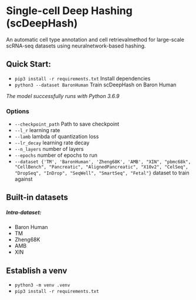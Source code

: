 # Single-cell Deep Hashing (scDeepHash)
An automatic cell type annotation and cell retrievalmethod for large-scale scRNA-seq datasets using neuralnetwork-based hashing.

## Quick Start:
- `pip3 install -r requirements.txt` Install dependencies
- `python3 --dataset BaronHuman` Train scDeepHash on Baron Human

*The model successfully runs with Python 3.6.9*


### Options
  - `--checkpoint_path` Path to save checkpoint
  - `--l_r`             learning rate
  - `--lamb`           lambda of quantization loss
  - `--lr_decay`   learning rate decay
  - `--n_layers`   number of layers
  - `--epochs`       number of epochs to run
  - `--dataset {'TM', 'BaronHuman', 'Zheng68K', 'AMB', "XIN", "pbmc68k",
                        "CellBench", "Pancreatic", "AlignedPancreatic",
                        "X10v2", "CelSeq", "DropSeq", "InDrop", "SeqWell", "SmartSeq",
                        "Fetal"}`
                        dataset to train against
                          
## Built-in datasets
##### Intra-dataset:
 - Baron Human
 - TM
 - Zheng68K
 - AMB
 - XIN

 
## Establish a venv
- `python3 -m venv .venv`
- `pip3 install -r requirements.txt`
